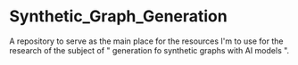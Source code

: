 # Synthetic_Graph_Generation
A repository to serve as the main place for the resources I'm to use for the research of the subject of " generation fo synthetic graphs with AI models ".
